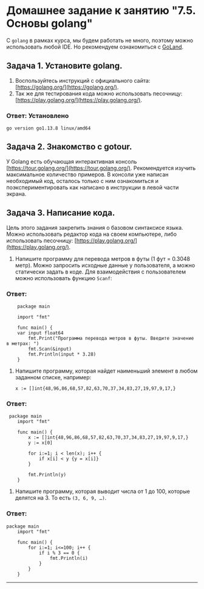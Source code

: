 # Домашнее задание к занятию "7.5. Основы golang"

С `golang` в рамках курса, мы будем работать не много, поэтому можно использовать любой IDE.
Но рекомендуем ознакомиться с [GoLand](https://www.jetbrains.com/ru-ru/go/).  

## Задача 1. Установите golang.
1. Воспользуйтесь инструкций с официального сайта: [https://golang.org/](https://golang.org/).
2. Так же для тестирования кода можно использовать песочницу: [https://play.golang.org/](https://play.golang.org/).

### Ответ: Установлено
```# go version 
go version go1.13.8 linux/amd64
```
## Задача 2. Знакомство с gotour.
У Golang есть обучающая интерактивная консоль [https://tour.golang.org/](https://tour.golang.org/).
Рекомендуется изучить максимальное количество примеров. В консоли уже написан необходимый код,
осталось только с ним ознакомиться и поэкспериментировать как написано в инструкции в левой части экрана.  

## Задача 3. Написание кода.
Цель этого задания закрепить знания о базовом синтаксисе языка. Можно использовать редактор кода
на своем компьютере, либо использовать песочницу: [https://play.golang.org/](https://play.golang.org/).

1. Напишите программу для перевода метров в футы (1 фут = 0.3048 метр). Можно запросить исходные данные
у пользователя, а можно статически задать в коде.
    Для взаимодействия с пользователем можно использовать функцию `Scanf`:
### Ответ:
```
    package main

    import "fmt"

    func main() {
    var input float64
        fmt.Print("Программа перевода метров в футы. Введите значение в метрах: ")
        fmt.Scan(&input)
        fmt.Println(input * 3.28)
    }
```
 
1. Напишите программу, которая найдет наименьший элемент в любом заданном списке, например:
    ```
    x := []int{48,96,86,68,57,82,63,70,37,34,83,27,19,97,9,17,}
    ```
### Ответ:
```
 package main
    import "fmt"

    func main() {
        x := []int{48,96,86,68,57,82,63,70,37,34,83,27,19,97,9,17,}
        y := x[0]

        for i:=1; i < len(x); i++ {
            if x[i] < y {y = x[i]}
        }
        
        fmt.Println(y)
    }
```

1. Напишите программу, которая выводит числа от 1 до 100, которые делятся на 3. То есть `(3, 6, 9, …)`.

### Ответ:
```
package main
    import "fmt"

    func main() {
        for i:=1; i<=100; i++ {
            if i % 3 == 0 {
                fmt.Println(i)
            }
        }
    }
```
---
